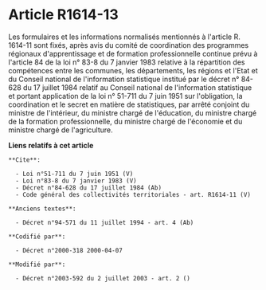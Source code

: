 # Article R1614-13

Les formulaires et les informations normalisés mentionnés à l'article R. 1614-11 sont fixés, après avis du comité de
coordination des programmes régionaux d'apprentissage et de formation professionnelle continue prévu à l'article 84 de la loi
n° 83-8 du 7 janvier 1983 relative à la répartition des compétences entre les communes, les départements, les régions et
l'Etat et du Conseil national de l'information statistique institué par le décret n° 84-628 du 17 juillet 1984 relatif au
Conseil national de l'information statistique et portant application de la loi n° 51-711 du 7 juin 1951 sur l'obligation, la
coordination et le secret en matière de statistiques, par arrêté conjoint du ministre de l'intérieur, du ministre chargé de
l'éducation, du ministre chargé de la formation professionnelle, du ministre chargé de l'économie et du ministre chargé de
l'agriculture.

**Liens relatifs à cet article**

	**Cite**:

	  - Loi n°51-711 du 7 juin 1951 (V)
	  - Loi n°83-8 du 7 janvier 1983 (V)
	  - Décret n°84-628 du 17 juillet 1984 (Ab)
	  - Code général des collectivités territoriales - art. R1614-11 (V)

	**Anciens textes**:

	  - Décret n°94-571 du 11 juillet 1994 - art. 4 (Ab)

	**Codifié par**:

	  - Décret n°2000-318 2000-04-07

	**Modifié par**:

	  - Décret n°2003-592 du 2 juillet 2003 - art. 2 ()
